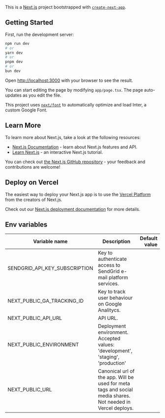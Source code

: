 This is a [Next.js](https://nextjs.org/) project bootstrapped with [`create-next-app`](https://github.com/vercel/next.js/tree/canary/packages/create-next-app).

## Getting Started

First, run the development server:

```bash
npm run dev
# or
yarn dev
# or
pnpm dev
# or
bun dev
```

Open [http://localhost:3000](http://localhost:3000) with your browser to see the result.

You can start editing the page by modifying `app/page.tsx`. The page auto-updates as you edit the file.

This project uses [`next/font`](https://nextjs.org/docs/basic-features/font-optimization) to automatically optimize and load Inter, a custom Google Font.

## Learn More

To learn more about Next.js, take a look at the following resources:

- [Next.js Documentation](https://nextjs.org/docs) - learn about Next.js features and API.
- [Learn Next.js](https://nextjs.org/learn) - an interactive Next.js tutorial.

You can check out [the Next.js GitHub repository](https://github.com/vercel/next.js/) - your feedback and contributions are welcome!

## Deploy on Vercel

The easiest way to deploy your Next.js app is to use the [Vercel Platform](https://vercel.com/new?utm_medium=default-template&filter=next.js&utm_source=create-next-app&utm_campaign=create-next-app-readme) from the creators of Next.js.

Check out our [Next.js deployment documentation](https://nextjs.org/docs/deployment) for more details.

## Env variables

| Variable name                   | Description                                                                                                 | Default value |
|---------------------------------|-------------------------------------------------------------------------------------------------------------|--------------:|
| SENDGRID_API_KEY_SUBSCRIPTION   | Key to authenticate access to SendGrid e-mail platform services.                                            |               |
| NEXT_PUBLIC_GA_TRACKING_ID | Key to track user behaviour on Google Analitycs.                                                                               |               |
| NEXT_PUBLIC_API_URL             | API URL.                                                                                                    |               |
| NEXT_PUBLIC_ENVIRONMENT         | Deployment environment. Accepted values: 'development', 'staging', 'production'                             |               |
| NEXT_PUBLIC_URL                 | Canonical url of the app. Will be used for meta tags and social media shares. Not needed in Vercel deploys. |               |

